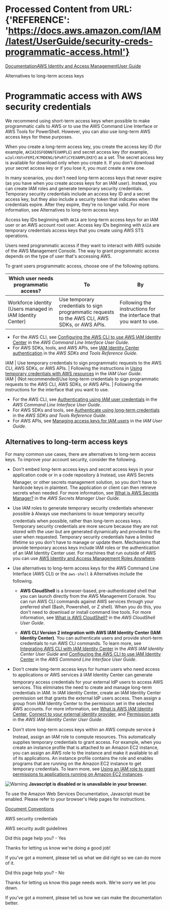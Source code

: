 # Processed Content from URL: {'REFERENCE': 'https://docs.aws.amazon.com/IAM/latest/UserGuide/security-creds-programmatic-access.html'}

[](/pdfs/IAM/latest/UserGuide/iam-ug.pdf#security-creds-programmatic-access
"Open PDF")

[Documentation](/index.html)[AWS Identity and Access
Management](/iam/index.html)[User Guide](introduction.html)

Alternatives to long-term access keys

# Programmatic access with AWS security credentials

We recommend using short-term access keys when possible to make programmatic
calls to AWS or to use the AWS Command Line Interface or AWS Tools for
PowerShell. However, you can also use long-term AWS access keys for these
purposes.

When you create a long-term access key, you create the access key ID (for
example, `AKIAIOSFODNN7EXAMPLE`) and secret access key (for example,
`wJalrXUtnFEMI/K7MDENG/bPxRfiCYEXAMPLEKEY`) as a set. The secret access key is
available for download only when you create it. If you don't download your
secret access key or if you lose it, you must create a new one.

In many scenarios, you don't need long-term access keys that never expire (as
you have when you create access keys for an IAM user). Instead, you can create
IAM roles and generate temporary security credentials. Temporary security
credentials include an access key ID and a secret access key, but they also
include a security token that indicates when the credentials expire. After
they expire, they're no longer valid. For more information, see Alternatives
to long-term access keys

Access key IDs beginning with `AKIA` are long-term access keys for an IAM user
or an AWS account root user. Access key IDs beginning with `ASIA` are
temporary credentials access keys that you create using AWS STS operations.

Users need programmatic access if they want to interact with AWS outside of
the AWS Management Console. The way to grant programmatic access depends on
the type of user that's accessing AWS.

To grant users programmatic access, choose one of the following options.

Which user needs programmatic access? | To | By  
---|---|---  
Workforce identity (Users managed in IAM Identity Center) | Use temporary credentials to sign programmatic requests to the AWS CLI, AWS SDKs, or AWS APIs. |  Following the instructions for the interface that you want to use.

  * For the AWS CLI, see [Configuring the AWS CLI to use AWS IAM Identity Center](https://docs.aws.amazon.com/cli/latest/userguide/cli-configure-sso.html) in the _AWS Command Line Interface User Guide_.
  * For AWS SDKs, tools, and AWS APIs, see [IAM Identity Center authentication](https://docs.aws.amazon.com/sdkref/latest/guide/access-sso.html) in the _AWS SDKs and Tools Reference Guide_.

  
IAM | Use temporary credentials to sign programmatic requests to the AWS CLI, AWS SDKs, or AWS APIs. | Following the instructions in [Using temporary credentials with AWS resources](https://docs.aws.amazon.com/IAM/latest/UserGuide/id_credentials_temp_use-resources.html) in the _IAM User Guide_.  
IAM | (Not recommended)Use long-term credentials to sign programmatic requests to the AWS CLI, AWS SDKs, or AWS APIs. |  Following the instructions for the interface that you want to use.

  * For the AWS CLI, see [Authenticating using IAM user credentials](https://docs.aws.amazon.com/cli/latest/userguide/cli-authentication-user.html) in the _AWS Command Line Interface User Guide_.
  * For AWS SDKs and tools, see [Authenticate using long-term credentials](https://docs.aws.amazon.com/sdkref/latest/guide/access-iam-users.html) in the _AWS SDKs and Tools Reference Guide_.
  * For AWS APIs, see [Managing access keys for IAM users](https://docs.aws.amazon.com/IAM/latest/UserGuide/id_credentials_access-keys.html) in the _IAM User Guide_.

  
  
## Alternatives to long-term access keys

For many common use cases, there are alternatives to long-term access keys. To
improve your account security, consider the following.

  * Don't embed long-term access keys and secret access keys in your application code or in a code repository â Instead, use AWS Secrets Manager, or other secrets management solution, so you don't have to hardcode keys in plaintext. The application or client can then retrieve secrets when needed. For more information, see [What is AWS Secrets Manager?](https://docs.aws.amazon.com/secretsmanager/latest/userguide/intro.html) in the _AWS Secrets Manager User Guide_.

  * Use IAM roles to generate temporary security credentials whenever possible â Always use mechanisms to issue temporary security credentials when possible, rather than long-term access keys. Temporary security credentials are more secure because they are not stored with the user but are generated dynamically and provided to the user when requested. Temporary security credentials have a limited lifetime so you don't have to manage or update them. Mechanisms that provide temporary access keys include IAM roles or the authentication of an IAM Identity Center user. For machines that run outside of AWS you can use [AWS Identity and Access Management Roles Anywhere](https://docs.aws.amazon.com/rolesanywhere/latest/userguide/introduction.html). 

  * Use alternatives to long-term access keys for the AWS Command Line Interface (AWS CLI) or the `aws-shell` â Alternatives include the following.

    * **AWS CloudShell** is a browser-based, pre-authenticated shell that you can launch directly from the AWS Management Console. You can run AWS CLI commands against AWS services through your preferred shell (Bash, Powershell, or Z shell). When you do this, you don't need to download or install command line tools. For more information, see [What is AWS CloudShell?](https://docs.aws.amazon.com/cloudshell/latest/userguide/welcome.html) in the _AWS CloudShell User Guide_.

    * **AWS CLI Version 2 integration with AWS IAM Identity Center (IAM Identity Center)**. You can authenticate users and provide short-term credentials to run AWS CLI commands. To learn more, see [Integrating AWS CLI with IAM Identity Center](https://docs.aws.amazon.com/singlesignon/latest/userguide/integrating-asw-cli.html) in the _AWS IAM Identity Center User Guide_ and [Configuring the AWS CLI to use IAM Identity Center](https://docs.aws.amazon.com/cli/latest/userguide/cli-configure-sso.html) in the _AWS Command Line Interface User Guide_. 

  * Don't create long-term access keys for human users who need access to applications or AWS services â IAM Identity Center can generate temporary access credentials for your external IdP users to access AWS services. This eliminates the need to create and manage long-term credentials in IAM. In IAM Identity Center, create an IAM Identity Center permission set that grants the external IdP users access. Then assign a group from IAM Identity Center to the permission set in the selected AWS accounts. For more information, see [What is AWS IAM Identity Center](https://docs.aws.amazon.com/singlesignon/latest/userguide/what-is.html), [Connect to your external identity provider](https://docs.aws.amazon.com/singlesignon/latest/userguide/manage-your-identity-source-idp.html), and [Permission sets](https://docs.aws.amazon.com/singlesignon/latest/userguide/permissionsetsconcept.html) in the _AWS IAM Identity Center User Guide_. 

  * Don't store long-term access keys within an AWS compute service â Instead, assign an IAM role to compute resources. This automatically supplies temporary credentials to grant access. For example, when you create an instance profile that is attached to an Amazon EC2 instance, you can assign an AWS role to the instance and make it available to all of its applications. An instance profile contains the role and enables programs that are running on the Amazon EC2 instance to get temporary credentials. To learn more, see [Using an IAM role to grant permissions to applications running on Amazon EC2 instances](https://docs.aws.amazon.com/IAM/latest/UserGuide/id_roles_use_switch-role-ec2.html).

![Warning](https://d1ge0kk1l5kms0.cloudfront.net/images/G/01/webservices/console/warning.png)
**Javascript is disabled or is unavailable in your browser.**

To use the Amazon Web Services Documentation, Javascript must be enabled.
Please refer to your browser's Help pages for instructions.

[Document Conventions](/general/latest/gr/docconventions.html)

AWS security credentials

AWS security audit guidelines

Did this page help you? - Yes

Thanks for letting us know we're doing a good job!

If you've got a moment, please tell us what we did right so we can do more of
it.

Did this page help you? - No

Thanks for letting us know this page needs work. We're sorry we let you down.

If you've got a moment, please tell us how we can make the documentation
better.

